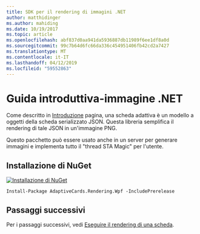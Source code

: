 ```yaml
---
title: SDK per il rendering di immagini .NET
author: matthidinger
ms.author: mahiding
ms.date: 10/19/2017
ms.topic: article
ms.openlocfilehash: abf837d0aa941da5936887db11989f6ee1df8a0d
ms.sourcegitcommit: 99c7b64d6fc66da336c454951406fb42cd2a7427
ms.translationtype: MT
ms.contentlocale: it-IT
ms.lasthandoff: 04/12/2019
ms.locfileid: "59552863"
---
```

# <a name="getting-started---net-image"></a>Guida introduttiva-immagine .NET

Come descritto in [Introduzione](../../../authoring-cards/getting-started.md) pagina, una scheda adattiva è un modello a oggetti della scheda serializzato JSON. Questa libreria semplifica il rendering di tale JSON in un'immagine PNG.

Questo pacchetto può essere usato anche in un server per generare immagini e implementa tutto il "thread STA Magic" per l'utente. 

## <a name="nuget-install"></a>Installazione di NuGet

[![Installazione di NuGet](https://img.shields.io/nuget/vpre/AdaptiveCards.Rendering.Wpf.svg)](https://www.nuget.org/packages/AdaptiveCards.Rendering.Wpf)

```console
Install-Package AdaptiveCards.Rendering.Wpf -IncludePrerelease
```

## <a name="next-steps"></a>Passaggi successivi

Per i passaggi successivi, vedi [Eseguire il rendering di una scheda](render-a-card.md).